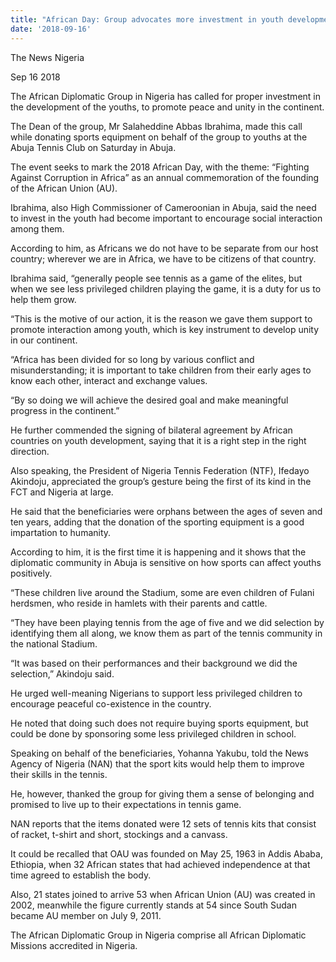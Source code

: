 ```yaml
---
title: "African Day: Group advocates more investment in youth development"
date: '2018-09-16'
---
```

The News Nigeria

Sep 16 2018

The African Diplomatic Group in Nigeria has called for proper investment in the development of the youths, to promote peace and unity in the continent.

The Dean of the group, Mr Salaheddine Abbas Ibrahima, made this call while donating sports equipment on behalf of the group to youths at the Abuja Tennis Club on Saturday in Abuja.

The event seeks to mark the 2018 African Day, with the theme: “Fighting Against Corruption in Africa” as an annual commemoration of the founding of the African Union (AU).

Ibrahima, also High Commissioner of Cameroonian in Abuja, said the need to invest in the youth had become important to encourage social interaction among them.

According to him, as Africans we do not have to be separate from our host country; wherever we are in Africa, we have to be citizens of that country.

Ibrahima said, “generally people see tennis as a game of the elites, but when we see less privileged children playing the game, it is a duty for us to help them grow.

“This is the motive of our action, it is the reason we gave them support to promote interaction among youth, which is key instrument to develop unity in our continent.

“Africa has been divided for so long by various conflict and misunderstanding; it is important to take children from their early ages to know each other, interact and exchange values.

“By so doing we will achieve the desired goal and make meaningful progress in the continent.”

He further commended the signing of bilateral agreement by African countries on youth development, saying that it is a right step in the right direction.

Also speaking, the President of Nigeria Tennis Federation (NTF), Ifedayo Akindoju, appreciated the group’s gesture being the first of its kind in the FCT and Nigeria at large.

He said that the beneficiaries were orphans between the ages of seven and ten years, adding that the donation of the sporting equipment is a good impartation to humanity.

According to him, it is the first time it is happening and it shows that the diplomatic community in Abuja is sensitive on how sports can affect youths positively.

“These children live around the Stadium, some are even children of Fulani herdsmen, who reside in hamlets with their parents and cattle.

“They have been playing tennis from the age of five and we did selection by identifying them all along, we know them as part of the tennis community in the national Stadium.

“It was based on their performances and their background we did the selection,” Akindoju said.

He urged well-meaning Nigerians to support less privileged children to encourage peaceful co-existence in the country.

He noted that doing such does not require buying sports equipment, but could be done by sponsoring some less privileged children in school.

Speaking on behalf of the beneficiaries, Yohanna Yakubu, told the News Agency of Nigeria (NAN) that the sport kits would help them to improve their skills in the tennis.

He, however, thanked the group for giving them a sense of belonging and promised to live up to their expectations in tennis game.

NAN reports that the items donated were 12 sets of tennis kits that consist of racket, t-shirt and short, stockings and a canvass.

It could be recalled that OAU was founded on May 25, 1963 in Addis Ababa, Ethiopia, when 32 African states that had achieved independence at that time agreed to establish the body.

Also, 21 states joined to arrive 53 when African Union (AU) was created in 2002, meanwhile the figure currently stands at 54 since South Sudan became AU member on July 9, 2011.

The African Diplomatic Group in Nigeria comprise all African Diplomatic Missions accredited in Nigeria.
